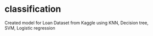 # classification

Created model for Loan Dataset from Kaggle using KNN, Decision tree, SVM, Logistic regression
